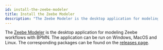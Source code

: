 ```yaml
---
id: install-the-zeebe-modeler
title: Install the Zeebe Modeler
description: "The Zeebe Modeler is the desktop application for modeling Zeebe workflows with BPMN. The application can be run on Windows, MacOS and Linux."
---
```


The [Zeebe Modeler](https://github.com/zeebe-io/zeebe-modeler) is the desktop application for modeling Zeebe workflows with BPMN. The application can be run on Windows, MacOS and Linux. The corresponding packages can be found on the [releases page](https://github.com/zeebe-io/zeebe-modeler/releases).
